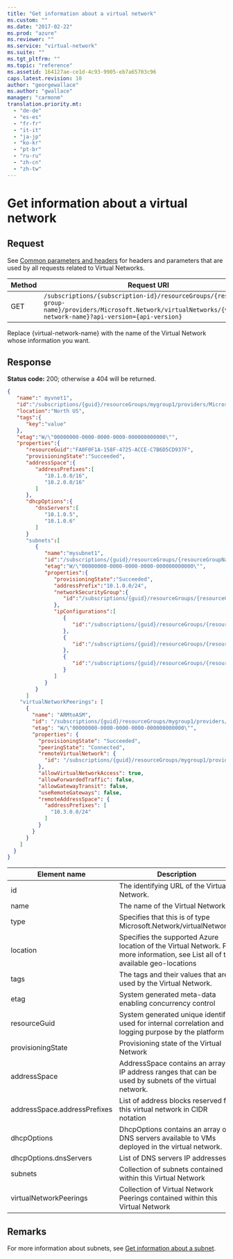 ```yaml
---
title: "Get information about a virtual network"
ms.custom: ""
ms.date: "2017-02-22"
ms.prod: "azure"
ms.reviewer: ""
ms.service: "virtual-network"
ms.suite: ""
ms.tgt_pltfrm: ""
ms.topic: "reference"
ms.assetid: 164127ae-ce1d-4c93-9905-eb7a65703c96
caps.latest.revision: 10
author: "georgewallace"
ms.author: "gwallace"
manager: "carmonm"
translation.priority.mt: 
  - "de-de"
  - "es-es"
  - "fr-fr"
  - "it-it"
  - "ja-jp"
  - "ko-kr"
  - "pt-br"
  - "ru-ru"
  - "zh-cn"
  - "zh-tw"
---
```

# Get information about a virtual network
## Request  
 See [Common parameters and headers](virtual-networks.md#bk_common) for headers and parameters that are used by all requests related to Virtual Networks.  
  
|Method|Request URI|  
|------------|-----------------|  
|GET|`/subscriptions/{subscription-id}/resourceGroups/{resource-group-name}/providers/Microsoft.Network/virtualNetworks/{virtual-network-name}?api-version={api-version}`|  
  
 Replace {virtual-network-name} with the name of the Virtual Network whose information you want.  
  
## Response  
 **Status code:** 200; otherwise a 404 will be returned.  
  
```json  
{   
   "name":" myvnet1",  
   "id":"/subscriptions/{guid}/resourceGroups/mygroup1/providers/Microsoft.Network/virtualNetworks/myvnet1",  
   "location":"North US",  
   "tags":{   
      "key":"value"  
   },  
   "etag":"W/\"00000000-0000-0000-0000-000000000000\"",  
   "properties":{  
      "resourceGuid":"FA0F0F1A-158F-4725-ACCE-C7B6D5CD937F",   
      "provisioningState":"Succeeded",  
      "addressSpace":{   
         "addressPrefixes":[   
            "10.1.0.0/16",  
            "10.2.0.0/16"  
         ]  
      },  
      "dhcpOptions":{   
         "dnsServers":[   
            "10.1.0.5",  
            "10.1.0.6"  
         ]  
      }  
      "subnets":[   
         {   
            "name":"mysubnet1",  
            "id":"/subscriptions/{guid}/resourceGroups/{resourceGroupName}/providers/Microsoft.Network/virtualNetworks/myvnet1/subnets/mysubnet1",  
            "etag":"W/\"00000000-0000-0000-0000-000000000000\"",  
            "properties":{   
               "provisioningState":"Succeeded",  
               "addressPrefix":"10.1.0.0/24",  
               "networkSecurityGroup":{   
                  "id":"/subscriptions/{guid}/resourceGroups/{resourceGroupName}/providers/Microsoft.Network/networkSecurityGroups/myNSG1"  
               },  
               "ipConfigurations":[   
                  {   
                     "id":"/subscriptions/{guid}/resourceGroups/{resourceGroupName}/providers/Microsoft.Network/networkInterfaces/vm1nic1/ipConfigurations/ip1"  
                  },  
                  {   
                     "id":"/subscriptions/{guid}/resourceGroups/{resourceGroupName}/providers/Microsoft.Network/loadBalancers/lb1/frontendIpConfigurations/ip1"  
                  },  
                  {   
                     "id":"/subscriptions/{guid}/resourceGroups/{resourceGroupName}/providers/Microsoft.Network/vpnGateways/gw1/ipConfigurations/ip1"  
                  }  
               ]  
            }  
         }  
      ] 
    "virtualNetworkPeerings": [
      {
        "name": "ARMtoASM",
        "id": "/subscriptions/{guid}/resourceGroups/mygroup1/providers/Microsoft.Network/virtualNetworks/myvnet1/virtualNetworkPeerings/LinktoVNet2",
        "etag": "W/\"00000000-0000-0000-0000-000000000000\"",
        "properties": {
          "provisioningState": "Succeeded",
          "peeringState": "Connected",
          "remoteVirtualNetwork": {
            "id": "/subscriptions/{guid}/resourceGroups/mygroup1/providers/Microsoft.Network/virtualNetworks/myvnet2"
          },
          "allowVirtualNetworkAccess": true,
          "allowForwardedTraffic": false,
          "allowGatewayTransit": false,
          "useRemoteGateways": false,
          "remoteAddressSpace": {
            "addressPrefixes": [
              "10.3.0.0/24"
            ]
          }
        }
      }
    ]
  }
} 
```  
  
|Element name|Description|  
|------------------|-----------------|  
|id|The identifying URL of the Virtual Network.|  
|name|The name of the Virtual Network.|  
|type|Specifies that this is of type Microsoft.Network/virtualNetworks|  
|location|Specifies the supported Azure location of the Virtual Network. For more information, see List all of the available geo-locations|  
|tags|The tags and their values that are used by the Virtual Network.|  
|etag|System generated meta-data enabling concurrency control|  
|resourceGuid|System generated unique identifier used for internal correlation and logging purpose by the platform|  
|provisioningState|Provisioning state of the Virtual Network|  
|addressSpace|AddressSpace contains an array of IP address ranges that can be used by subnets of the virtual network.|  
|addressSpace.addressPrefixes|List of address blocks reserved for this virtual network in CIDR notation|  
|dhcpOptions|DhcpOptions contains an array of DNS servers available to VMs deployed in the virtual network.|  
|dhcpOptions.dnsServers|List of DNS servers IP addresses.|  
|subnets|Collection of subnets contained within this Virtual Network|  
|virtualNetworkPeerings|Collection of Virtual Network Peerings contained within this Virtual Network   
## Remarks  
 For more information about subnets, see [Get information about a subnet](get-information-about-a-subnet.md).
